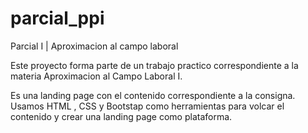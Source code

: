 # parcial_ppi
Parcial I | Aproximacion al campo laboral

Este proyecto forma parte de un trabajo practico correspondiente a la materia Aproximacion al Campo Laboral I.


Es una landing page con el contenido correspondiente a la consigna. Usamos HTML , CSS y Bootstap como herramientas para volcar el contenido y crear una landing page como plataforma.
